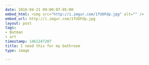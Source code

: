 ```yaml
---
date: 2016-04-21 09:00:07-05:00
embed_html: <img src="http://i.imgur.com/1fUOFdp.jpg" alt="" />
embed_url: http://i.imgur.com/1fUOFdp.jpg
layout: post
tags:
- Batman
- art
timestamp: 1461247207
title: I need this for my bathroom
type: image

---
```

<img src="http://i.imgur.com/1fUOFdp.jpg" alt="" />


